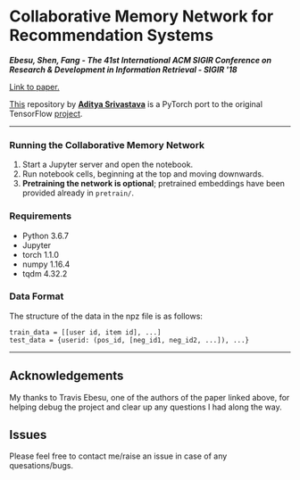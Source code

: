 # Collaborative Memory Network for Recommendation Systems

**_Ebesu, Shen, Fang - The 41st International ACM SIGIR Conference on Research & Development in Information Retrieval - SIGIR '18_**

[Link to paper.](https://arxiv.org/pdf/1804.10862.pdf)

[This](https://github.com/IamAdiSri/cmn4recosys) repository by [**Aditya Srivastava**](https://github.com/IamAdiSri/) is a PyTorch port to the original TensorFlow [project](https://github.com/tebesu/CollaborativeMemoryNetwork).

____

### Running the Collaborative Memory Network

1. Start a Jupyter server and open the notebook. 
2. Run notebook cells, beginning at the top and moving downwards.
3. **Pretraining the network is optional**; pretrained embeddings have been provided already in `pretrain/`.

### Requirements
* Python 3.6.7
* Jupyter
* torch 1.1.0
* numpy 1.16.4
* tqdm 4.32.2

### Data Format

The structure of the data in the npz file is as follows:

```
train_data = [[user id, item id], ...]
test_data = {userid: (pos_id, [neg_id1, neg_id2, ...]), ...}
```

____

## Acknowledgements

My thanks to Travis Ebesu, one of the authors of the paper linked above, for helping debug the project and clear up any questions I had along the way.

## Issues

Please feel free to contact me/raise an issue in case of any quesations/bugs.
